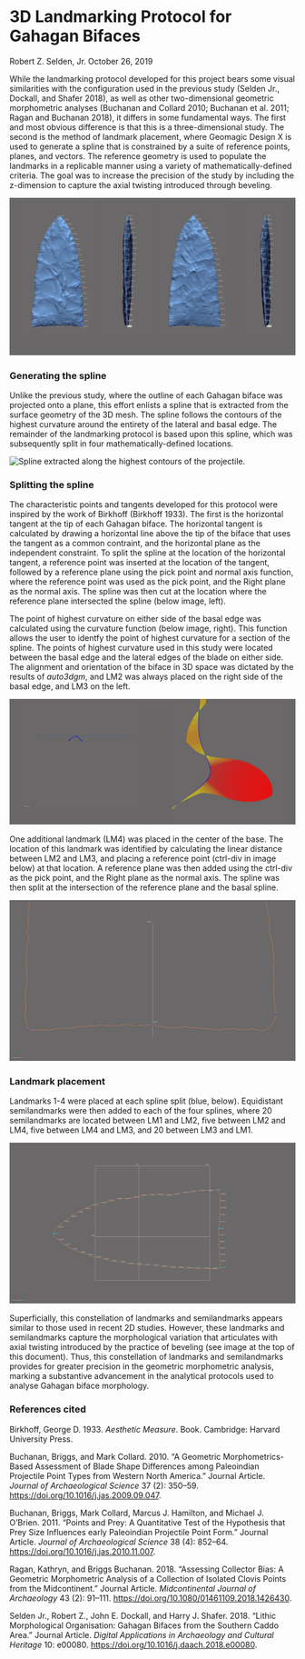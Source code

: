 3D Landmarking Protocol for Gahagan Bifaces
================
Robert Z. Selden, Jr.
October 26, 2019

While the landmarking protocol developed for this project bears some
visual similarities with the configuration used in the previous study
(Selden Jr., Dockall, and Shafer 2018), as well as other two-dimensional
geometric morphometric analyses (Buchanan and Collard 2010; Buchanan et
al. 2011; Ragan and Buchanan 2018), it differs in some fundamental ways.
The first and most obvious difference is that this is a
three-dimensional study. The second is the method of landmark placement,
where Geomagic Design X is used to generate a spline that is constrained
by a suite of reference points, planes, and vectors. The reference
geometry is used to populate the landmarks in a replicable manner using
a variety of mathematically-defined criteria. The goal was to increase
the precision of the study by including the z-dimension to capture the
axial twisting introduced through beveling.

![](./images/figbev.png)

### Generating the spline

Unlike the previous study, where the outline of each Gahagan biface was
projected onto a plane, this effort enlists a spline that is extracted
from the surface geometry of the 3D mesh. The spline follows the
contours of the highest curvature around the entirety of the lateral and
basal edge. The remainder of the landmarking protocol is based upon this
spline, which was subsequently split in four mathematically-defined
locations.

![Spline extracted along the highest contours of the
projectile.](./images/extractspline.png)

### Splitting the spline

The characteristic points and tangents developed for this protocol were
inspired by the work of Birkhoff (Birkhoff 1933). The first is the
horizontal tangent at the tip of each Gahagan biface. The horizontal
tangent is calculated by drawing a horizontal line above the tip of the
biface that uses the tangent as a common contraint, and the horizontal
plane as the independent constraint. To split the spline at the location
of the horizontal tangent, a reference point was inserted at the
location of the tangent, followed by a reference plane using the pick
point and normal axis function, where the reference point was used as
the pick point, and the Right plane as the normal axis. The spline was
then cut at the location where the reference plane intersected the
spline (below image, left).

The point of highest curvature on either side of the basal edge was
calculated using the curvature function (below image, right). This
function allows the user to identfy the point of highest curvature for a
section of the spline. The points of highest curvature used in this
study were located between the basal edge and the lateral edges of the
blade on either side. The alignment and orientation of the biface in 3D
space was dictated by the results of *auto3dgm*, and LM2 was always
placed on the right side of the basal edge, and LM3 on the left.

![](./images/splinesplit1.png)

One additional landmark (LM4) was placed in the center of the base. The
location of this landmark was identified by calculating the linear
distance between LM2 and LM3, and placing a reference point (ctrl-div in
image below) at that location. A reference plane was then added using
the ctrl-div as the pick point, and the Right plane as the normal axis.
The spline was then split at the intersection of the reference plane and
the basal spline.

![](./images/lm4.png)

### Landmark placement

Landmarks 1-4 were placed at each spline split (blue, below).
Equidistant semilandmarks were then added to each of the four splines,
where 20 semilandmarks are located between LM1 and LM2, five between LM2
and LM4, five between LM4 and LM3, and 20 between LM3 and LM1.

![](./images/lmslm-all.png)

Superficially, this constellation of landmarks and semilandmarks appears
similar to those used in recent 2D studies. However, these landmarks and
semilandmarks capture the morphological variation that articulates with
axial twisting introduced by the practice of beveling (see image at the
top of this document). Thus, this constellation of landmarks and
semilandmarks provides for greater precision in the geometric
morphometric analysis, marking a substantive advancement in the
analytical protocols used to analyse Gahagan biface morphology.

### References cited

<div id="refs" class="references">

<div id="ref-RN11786">

Birkhoff, George D. 1933. *Aesthetic Measure*. Book. Cambridge: Harvard
University Press.

</div>

<div id="ref-RN1754">

Buchanan, Briggs, and Mark Collard. 2010. “A Geometric
Morphometrics-Based Assessment of Blade Shape Differences among
Paleoindian Projectile Point Types from Western North America.” Journal
Article. *Journal of Archaeological Science* 37 (2): 350–59.
<https://doi.org/10.1016/j.jas.2009.09.047>.

</div>

<div id="ref-RN1736">

Buchanan, Briggs, Mark Collard, Marcus J. Hamilton, and Michael J.
O’Brien. 2011. “Points and Prey: A Quantitative Test of the Hypothesis
that Prey Size Influences early Paleoindian Projectile Point Form.”
Journal Article. *Journal of Archaeological Science* 38 (4): 852–64.
<https://doi.org/10.1016/j.jas.2010.11.007>.

</div>

<div id="ref-RN11731">

Ragan, Kathryn, and Briggs Buchanan. 2018. “Assessing Collector Bias: A
Geometric Morphometric Analysis of a Collection of Isolated Clovis
Points from the Midcontinent.” Journal Article. *Midcontinental Journal
of Archaeology* 43 (2): 91–111.
<https://doi.org/10.1080/01461109.2018.1426430>.

</div>

<div id="ref-RN11783">

Selden Jr., Robert Z., John E. Dockall, and Harry J. Shafer. 2018.
“Lithic Morphological Organisation: Gahagan Bifaces from the Southern
Caddo Area.” Journal Article. *Digital Applications in Archaeology and
Cultural Heritage* 10: e00080.
<https://doi.org/10.1016/j.daach.2018.e00080>.

</div>

</div>
